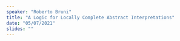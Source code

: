 ```yaml
---
speaker: "Roberto Bruni"
title: "A Logic for Locally Complete Abstract Interpretations"
date: "05/07/2021"
slides: ""
---
```

